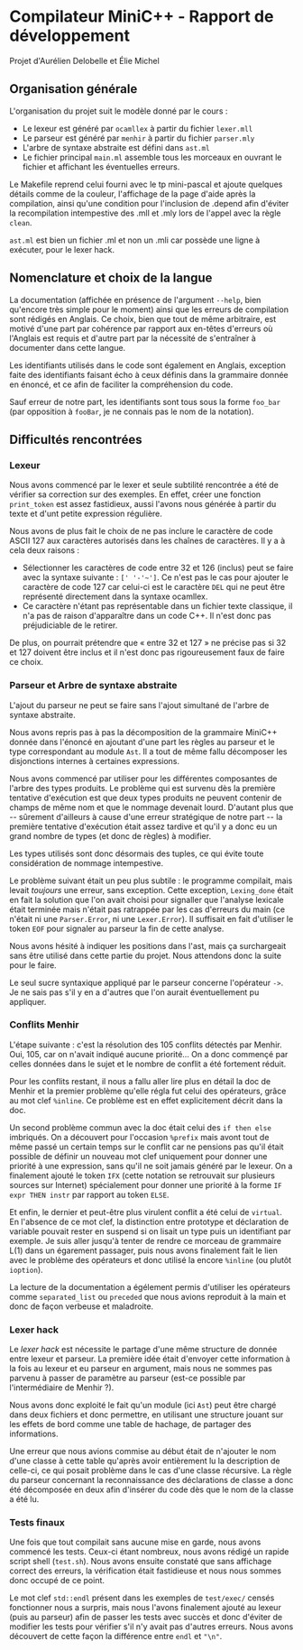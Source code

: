 
Compilateur MiniC++ - Rapport de développement
==============================================

Projet d'Aurélien Delobelle et Élie Michel


## Organisation générale ##

L'organisation du projet suit le modèle donné par le cours :

 * Le lexeur est généré par `ocamllex` à partir du fichier `lexer.mll`
 * Le parseur est généré par `menhir` à partir du fichier `parser.mly`
 * L'arbre de syntaxe abstraite est défini dans `ast.ml`
 * Le fichier principal `main.ml` assemble tous les morceaux en ouvrant le fichier
   et affichant les éventuelles erreurs.

Le Makefile reprend celui fourni avec le tp mini-pascal et ajoute quelques détails
comme de la couleur, l'affichage de la page d'aide après la compilation, ainsi
qu'une condition pour l'inclusion de .depend afin d'éviter la recompilation
intempestive des .mll et .mly lors de l'appel avec la règle `clean`.

`ast.ml` est bien un fichier .ml et non un .mli car possède une ligne à exécuter,
pour le lexer hack.


## Nomenclature et choix de la langue ##

La documentation (affichée en présence de l'argument `--help`, bien qu'encore
très simple pour le moment) ainsi que les erreurs de compilation sont rédigés en
Anglais. Ce choix, bien que tout de même arbitraire, est motivé d'une part par
cohérence par rapport aux en-têtes d'erreurs où l'Anglais est requis et d'autre
part par la nécessité de s'entraîner à documenter dans cette langue.

Les identifiants utilisés dans le code sont également en Anglais, exception faite
des identifiants faisant écho à ceux définis dans la grammaire donnée en énoncé,
et ce afin de faciliter la compréhension du code.

Sauf erreur de notre part, les identifiants sont tous sous la forme `foo_bar`
(par opposition à `fooBar`, je ne connais pas le nom de la notation).


## Difficultés rencontrées ##

### Lexeur ###

Nous avons commencé par le lexer et seule subtilité rencontrée a été de vérifier
sa correction sur des exemples. En effet, créer une fonction `print_token` est
assez fastidieux, aussi l'avons nous générée à partir du texte et d'unt petite
expression régulière.

Nous avons de plus fait le choix de ne pas inclure le caractère de code ASCII 127
aux caractères autorisés dans les chaînes de caractères. Il y a à cela deux raisons :

 * Sélectionner les caractères de code entre 32 et 126 (inclus) peut se faire
   avec la syntaxe suivante : `[' '-'~']`. Ce n'est pas le cas pour ajouter le
   caractère de code 127 car celui-ci est le caractère `DEL` qui ne peut être
   représenté directement dans la syntaxe ocamllex.
 * Ce caractère n'étant pas représentable dans un fichier texte classique,  il n'a
   pas de raison d'apparaître dans un code C++. Il n'est donc pas préjudiciable de
   le retirer.

De plus, on pourrait prétendre que « entre 32 et 127 » ne précise pas si 32 et 127
doivent être inclus et il n'est donc pas rigoureusement faux de faire ce choix.


### Parseur et Arbre de syntaxe abstraite ###

L'ajout du parseur ne peut se faire sans l'ajout simultané de l'arbre de syntaxe
abstraite.

Nous avons repris pas à pas la décomposition de la grammaire MiniC++ donnée dans
l'énoncé en ajoutant d'une part les règles au parseur et le type correspondant
au module `Ast`. Il a tout de même fallu décomposer les disjonctions internes à
certaines expressions.

Nous avons commencé par utiliser pour les différentes composantes de l'arbre des
types produits. Le problème qui est survenu dès la première tentative d'exécution
est que deux types produits ne peuvent contenir de champs de même nom et que le
nommage devenait lourd. D'autant plus que -- sûrement d'ailleurs à cause d'une
erreur stratégique de notre part -- la première tentative d'exécution était assez
tardive et qu'il y a donc eu un grand nombre de types (et donc de règles) à modifier.

Les types utilisés sont donc désormais des tuples, ce qui évite toute considération
de nommage intempestive.

Le problème suivant était un peu plus subtile : le programme compilait, mais levait
*toujours* une erreur, sans exception. Cette exception, `Lexing_done` était en fait
la solution que l'on avait choisi pour signaller que l'analyse lexicale était
terminée mais n'était pas ratrappée par les cas d'erreurs du main (ce n'était ni
une `Parser.Error`, ni une `Lexer.Error`). Il suffisait en fait d'utiliser le token
`EOF` pour signaler au parseur la fin de cette analyse.

Nous avons hésité à indiquer les positions dans l'ast, mais ça surchargeait sans
être utilisé dans cette partie du projet. Nous attendons donc la suite pour le
faire.

Le seul sucre syntaxique appliqué par le parseur concerne l'opérateur `->`.
Je ne sais pas s'il y en a d'autres que l'on aurait éventuellement pu appliquer.


### Conflits Menhir ###

L'étape suivante : c'est la résolution des 105 conflits détectés par Menhir.
Oui, 105, car on n'avait indiqué aucune priorité... On a donc commençé par celles
données dans le sujet et le nombre de conflit a été fortement réduit.

Pour les conflits restant, il nous a fallu aller lire plus en détail la doc de
Menhir et la premier problème qu'elle régla fut celui des opérateurs, grâce au
mot clef `%inline`. Ce problème est en effet explicitement décrit dans la doc.

Un second problème commun avec la doc était celui des `if then else` imbriqués.
On a découvert pour l'occasion `%prefix` mais avont tout de même passé un certain
temps sur le conflit car ne pensions pas qu'il était possible de définir un nouveau
mot clef uniquement pour donner une priorité à une expression, sans qu'il ne soit
jamais généré par le lexeur. On a finalement ajouté le token `IFX` (cette notation
se retrouvait sur plusieurs sources sur Internet) spécialement pour donner une
priorité à la forme `IF expr THEN instr` par rapport au token `ELSE`.

Et enfin, le dernier et peut-être plus virulent conflit a été celui de `virtual`.  
En l'absence de ce mot clef, la distinction entre prototype et déclaration de
variable pouvait rester en suspend si on lisait un type puis un identifiant par
exemple. Je suis aller jusqu'à tenter de rendre ce morceau de grammaire L(1) dans
un égarement passager, puis nous avons finalement fait le lien avec le problème
des opérateurs et donc utilisé la encore `%inline` (ou plutôt `ioption`).

La lecture de la documentation a égélement permis d'utiliser les opérateurs comme
`separated_list` ou `preceded` que nous avions reproduit à la main et donc de façon
verbeuse et maladroite.


### Lexer hack ###

Le *lexer hack* est nécessite le partage d'une même structure de donnée entre
lexeur et parseur. La première idée était d'envoyer cette information à la fois
au lexeur et eu parseur en argument, mais nous ne sommes pas parvenu à passer de
paramètre au parseur (est-ce possible par l'intermédiaire de Menhir ?).

Nous avons donc exploité le fait qu'un module (ici `Ast`) peut être chargé dans
deux fichiers et donc permettre, en utilisant une structure jouant sur les effets
de bord comme une table de hachage, de partager des informations.

Une erreur que nous avions commise au début était de n'ajouter le nom d'une classe
à cette table qu'après avoir entièrement lu la description de celle-ci, ce qui
posait problème dans le cas d'une classe récursive. La règle du parseur concernant
la reconnaissance des déclarations de classe a donc été décomposée en deux afin
d'insérer du code dès que le nom de la classe a été lu.


### Tests finaux ###

Une fois que tout compilait sans aucune mise en garde, nous avons commencé les tests.
Ceux-ci étant nombreux, nous avons rédigé un rapide script shell (`test.sh`).
Nous avons ensuite constaté que sans affichage correct des erreurs, la vérification
était fastidieuse et nous nous sommes donc occupé de ce point.

Le mot clef `std::endl` présent dans les exemples de `test/exec/` censés fonctionner
nous a surpris, mais nous l'avons finalement ajouté au lexeur (puis au parseur)
afin de passer les tests avec succès et donc d'éviter de modifier les tests pour
vérifier s'il n'y avait pas d'autres erreurs. Nous avons découvert de cette façon
la différence entre `endl` et `"\n"`.


